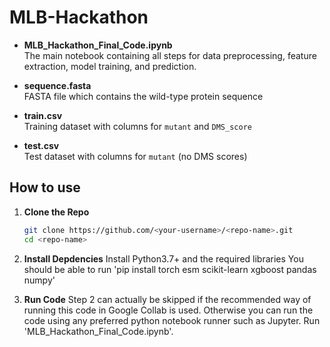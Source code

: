 # MLB-Hackathon

- **MLB_Hackathon_Final_Code.ipynb**  
  The main notebook containing all steps for data preprocessing, feature extraction, model training, and prediction.

- **sequence.fasta**  
  FASTA file which contains the wild-type protein sequence

- **train.csv**  
  Training dataset with columns for `mutant` and `DMS_score`

- **test.csv**  
  Test dataset with columns for `mutant` (no DMS scores)

## How to use

1. **Clone the Repo**  
   ```bash
   git clone https://github.com/<your-username>/<repo-name>.git
   cd <repo-name>

2. **Install Depdencies**
   Install Python3.7+ and the required libraries
   You should be able to run 'pip install torch esm scikit-learn xgboost pandas numpy'

3. **Run Code**
   Step 2 can actually be skipped if the recommended way of running this code in Google Collab is used. Otherwise you can run the code using any preferred python notebook runner such as Jupyter. Run 'MLB_Hackathon_Final_Code.ipynb'. 
